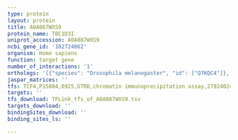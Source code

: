 ```yaml
---
type: protein
layout: protein
title: A0A087WXS9
protein_name: TBC1D3I
uniprot_accession: A0A087WXS9
ncbi_gene_id: '102724862'
organism: Homo sapiens
function: target gene
number_of_interactions: '1'
orthologs: '[{"species": "Drosophila melanogaster", "id": ["Q7KQC4"]}, {"species": "Danio rerio", "id": ["Q5VSE2"]}]'
jaspar_matrices: ''
tfs: TCF4,P15884,6925,GTRD,chromatin immunoprecipitation assay,27924024%5Buid%5D,No
targets: ''
tfs_download: TFLink_tfs_of_A0A087WXS9.tsv
targets_download: ''
bindingSites_download: ''
binding_sites_ls: ''

---
```

